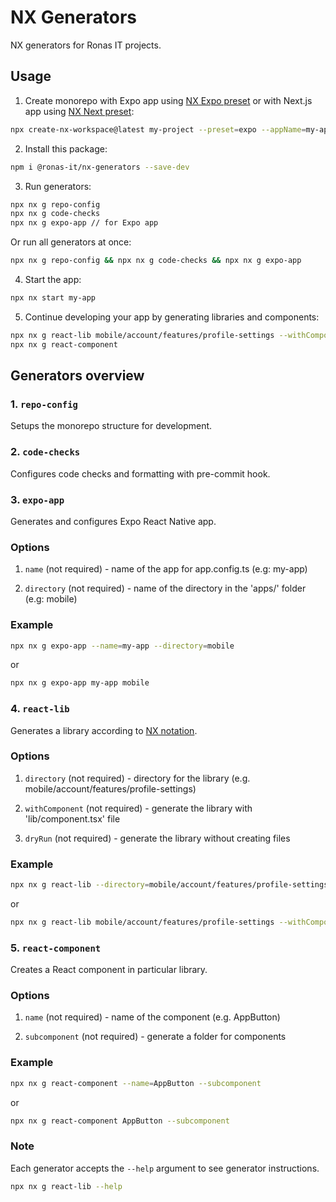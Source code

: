 # NX Generators

NX generators for Ronas IT projects.

## Usage

1. Create monorepo with Expo app using [NX Expo preset](https://nx.dev/nx-api/expo) or with Next.js app using [NX Next preset](https://nx.dev/nx-api/next):

```sh
npx create-nx-workspace@latest my-project --preset=expo --appName=my-app --e2eTestRunner=none --ci=skip
```

2. Install this package:

```sh
npm i @ronas-it/nx-generators --save-dev
```

3. Run generators:

```sh
npx nx g repo-config
npx nx g code-checks
npx nx g expo-app // for Expo app
```

Or run all generators at once:

```sh
npx nx g repo-config && npx nx g code-checks && npx nx g expo-app
```

4. Start the app:

```sh
npx nx start my-app
```

5. Continue developing your app by generating libraries and components:

```sh
npx nx g react-lib mobile/account/features/profile-settings --withComponent
npx nx g react-component
```

## Generators overview

### 1. `repo-config`

Setups the monorepo structure for development.

### 2. `code-checks`

Configures code checks and formatting with pre-commit hook.

### 3. `expo-app`

Generates and configures Expo React Native app.

### Options

1. `name` (not required) - name of the app for app.config.ts (e.g: my-app)

2. `directory` (not required) - name of the directory in the 'apps/' folder (e.g: mobile)

### Example

```sh
npx nx g expo-app --name=my-app --directory=mobile
```
or
```sh
npx nx g expo-app my-app mobile
```

### 4. `react-lib`

Generates a library according to [NX notation](https://nx.dev/concepts/more-concepts/applications-and-libraries).

### Options

1. `directory` (not required) - directory for the library (e.g. mobile/account/features/profile-settings)

2. `withComponent` (not required) - generate the library with 'lib/component.tsx' file

3. `dryRun` (not required) - generate the library without creating files

### Example

```sh
npx nx g react-lib --directory=mobile/account/features/profile-settings --withComponent --dryRun
```
or
```sh
npx nx g react-lib mobile/account/features/profile-settings --withComponent --dryRun
```

### 5. `react-component`

Creates a React component in particular library.

### Options

1. `name` (not required) - name of the component (e.g. AppButton)

2. `subcomponent` (not required) - generate a folder for components

### Example

```sh
npx nx g react-component --name=AppButton --subcomponent
```
or
```sh
npx nx g react-component AppButton --subcomponent
```

### Note

Each generator accepts the `--help` argument to see generator instructions.

```sh
npx nx g react-lib --help
```

